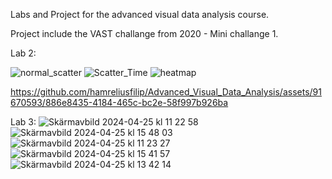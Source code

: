 Labs and Project for the advanced visual data analysis course. 

Project include the VAST challange from 2020 - Mini challange 1.

Lab 2: 

![normal_scatter](https://github.com/hamreliusfilip/Advanced_Visual_Data_Analysis/assets/91670593/579cceb3-e49f-4bfe-8f83-8ffa1cb1ec89)
![Scatter_Time](https://github.com/hamreliusfilip/Advanced_Visual_Data_Analysis/assets/91670593/dd51ffd6-26fe-48d2-8028-badcf57c8f28)
![heatmap](https://github.com/hamreliusfilip/Advanced_Visual_Data_Analysis/assets/91670593/753e2efb-f2e3-41b0-97d9-eeb56cf4efe3)

https://github.com/hamreliusfilip/Advanced_Visual_Data_Analysis/assets/91670593/886e8435-4184-465c-bc2e-58f997b926ba

Lab 3: 
![Skärmavbild 2024-04-25 kl  11 22 58](https://github.com/hamreliusfilip/Advanced_Visual_Data_Analysis/assets/91670593/55653f22-0df4-436a-8129-fa5067b15f83)
![Skärmavbild 2024-04-25 kl  15 48 03](https://github.com/hamreliusfilip/Advanced_Visual_Data_Analysis/assets/91670593/709be04a-da72-4dd1-910d-cc3c9614d07e)
![Skärmavbild 2024-04-25 kl  11 23 27](https://github.com/hamreliusfilip/Advanced_Visual_Data_Analysis/assets/91670593/c2987d9f-a2e5-432e-935d-24a78ca4eba9)
![Skärmavbild 2024-04-25 kl  15 41 57](https://github.com/hamreliusfilip/Advanced_Visual_Data_Analysis/assets/91670593/d57a406e-508c-426b-a477-8caba5d75582)
![Skärmavbild 2024-04-25 kl  13 42 14](https://github.com/hamreliusfilip/Advanced_Visual_Data_Analysis/assets/91670593/dc703c90-c4a4-4170-a77b-228b3f03d96a)
